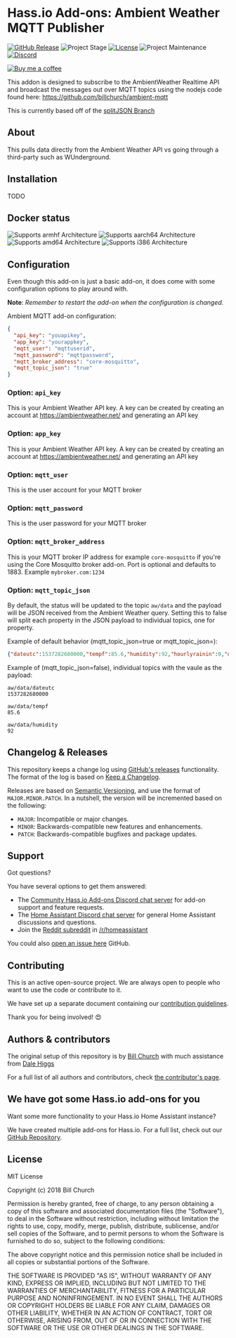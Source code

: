 # Hass.io Add-ons: Ambient Weather MQTT Publisher

[![GitHub Release][releases-shield]][releases]
![Project Stage][project-stage-shield]
[![License][license-shield]](LICENSE.md) ![Project Maintenance][maintenance-shield] [![Discord][discord-shield]][discord]

[![Buy me a coffee][buymeacoffee-shield]][buymeacoffee]

This addon is designed to subscribe to the AmbientWeather Realtime API and broadcast the messages out over MQTT topics using the nodejs code found here: https://github.com/billchurch/ambient-mqtt

This is currently based off of the [splitJSON Branch](https://github.com/billchurch/ambient-mqtt/tree/splitJSON)

## About

This pulls data directly from the Ambient Weather API vs going through a third-party such as WUnderground.

## Installation

TODO

## Docker status

![Supports armhf Architecture][armhf-shield]
![Supports aarch64 Architecture][aarch64-shield]
![Supports amd64 Architecture][amd64-shield]
![Supports i386 Architecture][i386-shield]

## Configuration

Even though this add-on is just a basic add-on, it does come with some
configuration options to play around with.

**Note**: _Remember to restart the add-on when the configuration is changed._

Ambient MQTT add-on configuration:

```json
{
  "api_key": "youapikey",
  "app_key": "yourappkey",
  "mqtt_user": "mqttuserid",
  "mqtt_password": "mqttpassword",
  "mqtt_broker_address": "core-mosquitto",
  "mqtt_topic_json": "true"
}
```

### Option: `api_key`

This is your Ambient Weather API key. A key can be created by creating an account at https://ambientweather.net/ and generating an API key

### Option: `app_key`

This is your Ambient Weather API key. A key can be created by creating an account at https://ambientweather.net/ and generating an API key

### Option: `mqtt_user`

This is the user account for your MQTT broker

### Option: `mqtt_password`

This is the user password for your MQTT broker

### Option: `mqtt_broker_address`

This is your MQTT broker IP address for example `core-mosquitto` if you're using the Core Mosquitto broker add-on. Port is optional and defaults to 1883. Example `mybroker.com:1234`

### Option: `mqtt_topic_json`

By default, the status will be updated to the topic `aw/data` and the payload will be JSON received from the Ambient Weather query. Setting this to false will split each property in the JSON payload to individual topics, one for property.

Example of default behavior (mqtt_topic_json=true or mqtt_topic_json=):

```json
{"dateutc":1537282680000,"tempf":85.6,"humidity":92,"hourlyrainin":0,"dailyrainin":0,"weeklyrainin":0,"monthlyrainin":1.83,"yearlyrainin":37.23,"totalrainin":37.23,"tempinf":87.8,"humidityin":63,"baromrelin":31.02,"baromabsin":30.06,"dewPoint":83,"lastRain":"2018-09-14T14:56:00.000Z","deviceId":"5a41138884f9e0000d5a822d","date":"2018-09-18T14:58:00.000Z"}
```

Example of (mqtt_topic_json=false), individual topics with the vaule as the payload:
```
aw/data/dateutc
1537282680000

aw/data/tempf
85.6

aw/data/humidity
92
```

## Changelog & Releases

This repository keeps a change log using [GitHub's releases][releases]
functionality. The format of the log is based on
[Keep a Changelog][keepchangelog].

Releases are based on [Semantic Versioning][semver], and use the format
of ``MAJOR.MINOR.PATCH``. In a nutshell, the version will be incremented
based on the following:

- ``MAJOR``: Incompatible or major changes.
- ``MINOR``: Backwards-compatible new features and enhancements.
- ``PATCH``: Backwards-compatible bugfixes and package updates.

## Support

Got questions?

You have several options to get them answered:

- The [Community Hass.io Add-ons Discord chat server][discord] for add-on
  support and feature requests.
- The [Home Assistant Discord chat server][discord-ha] for general Home
  Assistant discussions and questions.
- Join the [Reddit subreddit][reddit] in [/r/homeassistant][reddit]

You could also [open an issue here][issue] GitHub.

## Contributing

This is an active open-source project. We are always open to people who want to
use the code or contribute to it.

We have set up a separate document containing our
[contribution guidelines](CONTRIBUTING.md).

Thank you for being involved! :heart_eyes:

## Authors & contributors

The original setup of this repository is by [Bill Church][billchurch] with much assistance from [Dale Higgs][dale3h] 

For a full list of all authors and contributors,
check [the contributor's page][contributors].

## We have got some Hass.io add-ons for you

Want some more functionality to your Hass.io Home Assistant instance?

We have created multiple add-ons for Hass.io. For a full list, check out
our [GitHub Repository][repository].

## License

MIT License

Copyright (c) 2018 Bill Church

Permission is hereby granted, free of charge, to any person obtaining a copy
of this software and associated documentation files (the "Software"), to deal
in the Software without restriction, including without limitation the rights
to use, copy, modify, merge, publish, distribute, sublicense, and/or sell
copies of the Software, and to permit persons to whom the Software is
furnished to do so, subject to the following conditions:

The above copyright notice and this permission notice shall be included in all
copies or substantial portions of the Software.

THE SOFTWARE IS PROVIDED "AS IS", WITHOUT WARRANTY OF ANY KIND, EXPRESS OR
IMPLIED, INCLUDING BUT NOT LIMITED TO THE WARRANTIES OF MERCHANTABILITY,
FITNESS FOR A PARTICULAR PURPOSE AND NONINFRINGEMENT. IN NO EVENT SHALL THE
AUTHORS OR COPYRIGHT HOLDERS BE LIABLE FOR ANY CLAIM, DAMAGES OR OTHER
LIABILITY, WHETHER IN AN ACTION OF CONTRACT, TORT OR OTHERWISE, ARISING FROM,
OUT OF OR IN CONNECTION WITH THE SOFTWARE OR THE USE OR OTHER DEALINGS IN THE
SOFTWARE.

[aarch64-shield]: https://img.shields.io/badge/aarch64-yes-green.svg
[amd64-shield]: https://img.shields.io/badge/amd64-yes-green.svg
[armhf-shield]: https://img.shields.io/badge/armhf-yes-green.svg
[bountysource-shield]: https://img.shields.io/bountysource/team/hassio-addons/activity.svg
[bountysource]: https://www.bountysource.com/teams/hassio-addons/issues
[buymeacoffee-shield]: https://www.buymeacoffee.com/assets/img/guidelines/download-assets-sm-2.svg
[buymeacoffee]: https://www.buymeacoffee.com/billchurch
[contributors]: https://github.com/billchurch/addon-ambient-mqtt/graphs/contributors
[billchurch]: https://github.com/billchurch
[discord-ha]: https://discord.gg/c5DvZ4e
[discord-shield]: https://img.shields.io/discord/478094546522079232.svg
[discord]: https://discord.me/hassioaddons
[i386-shield]: https://img.shields.io/badge/i386-yes-green.svg
[issue]: https://github.com/billchurch/addon-ambient-mqtt/issues
[keepchangelog]: https://keepachangelog.com/en/1.0.0/
[license-shield]: https://img.shields.io/github/license/billchurch/addon-ambient-mqtt.svg
[maintenance-shield]: https://img.shields.io/maintenance/yes/2018.svg
[project-stage-shield]: https://img.shields.io/badge/project%20stage-experimental-yellow.svg
[reddit]: https://reddit.com/r/homeassistant
[releases-shield]: https://badge.fury.io/gh/billchurch%2Faddon-ambient-mqtt.svg
[releases]: https://github.com/billchurch/addon-ambient-mqtt/releases
[repository]: https://github.com/hassio-addons/repository
[semver]: https://semver.org/spec/v2.0.0.html
[dale3h]: https://github.com/dale3h

